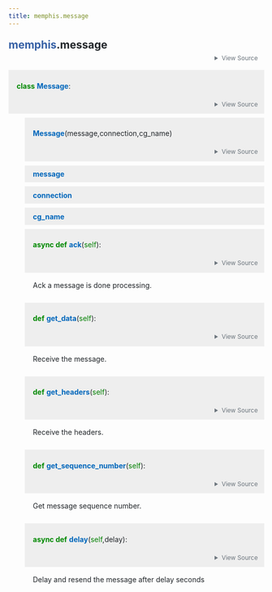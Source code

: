 ```yaml
---
title: memphis.message
---
```


<main class="pdoc">
<section class="module-info">
<h1 class="modulename">
<a href="./../memphis.html">memphis</a><wbr>.message    </h1>


<input id="mod-message-view-source" class="view-source-toggle-state" type="checkbox" aria-hidden="true" tabindex="-1">

<label class="view-source-button" for="mod-message-view-source"><span>View Source</span></label>

<div class="pdoc-code codehilite"><pre><span></span><span id="L-1"><a href="#L-1"><span class="linenos"> 1</span></a><span class="kn">from</span> <span class="nn">__future__</span> <span class="kn">import</span> <span class="n">annotations</span>
</span><span id="L-2"><a href="#L-2"><span class="linenos"> 2</span></a>
</span><span id="L-3"><a href="#L-3"><span class="linenos"> 3</span></a><span class="kn">import</span> <span class="nn">json</span>
</span><span id="L-4"><a href="#L-4"><span class="linenos"> 4</span></a>
</span><span id="L-5"><a href="#L-5"><span class="linenos"> 5</span></a><span class="kn">from</span> <span class="nn">memphis.exceptions</span> <span class="kn">import</span> <span class="n">MemphisConnectError</span><span class="p">,</span> <span class="n">MemphisError</span>
</span><span id="L-6"><a href="#L-6"><span class="linenos"> 6</span></a>
</span><span id="L-7"><a href="#L-7"><span class="linenos"> 7</span></a>
</span><span id="L-8"><a href="#L-8"><span class="linenos"> 8</span></a><span class="k">class</span> <span class="nc">Message</span><span class="p">:</span>
</span><span id="L-9"><a href="#L-9"><span class="linenos"> 9</span></a>    <span class="k">def</span> <span class="fm">__init__</span><span class="p">(</span><span class="bp">self</span><span class="p">,</span> <span class="n">message</span><span class="p">,</span> <span class="n">connection</span><span class="p">,</span> <span class="n">cg_name</span><span class="p">):</span>
</span><span id="L-10"><a href="#L-10"><span class="linenos">10</span></a>        <span class="bp">self</span><span class="o">.</span><span class="n">message</span> <span class="o">=</span> <span class="n">message</span>
</span><span id="L-11"><a href="#L-11"><span class="linenos">11</span></a>        <span class="bp">self</span><span class="o">.</span><span class="n">connection</span> <span class="o">=</span> <span class="n">connection</span>
</span><span id="L-12"><a href="#L-12"><span class="linenos">12</span></a>        <span class="bp">self</span><span class="o">.</span><span class="n">cg_name</span> <span class="o">=</span> <span class="n">cg_name</span>
</span><span id="L-13"><a href="#L-13"><span class="linenos">13</span></a>
</span><span id="L-14"><a href="#L-14"><span class="linenos">14</span></a>    <span class="k">async</span> <span class="k">def</span> <span class="nf">ack</span><span class="p">(</span><span class="bp">self</span><span class="p">):</span>
</span><span id="L-15"><a href="#L-15"><span class="linenos">15</span></a><span class="w">        </span><span class="sd">&quot;&quot;&quot;Ack a message is done processing.&quot;&quot;&quot;</span>
</span><span id="L-16"><a href="#L-16"><span class="linenos">16</span></a>        <span class="k">try</span><span class="p">:</span>
</span><span id="L-17"><a href="#L-17"><span class="linenos">17</span></a>            <span class="k">await</span> <span class="bp">self</span><span class="o">.</span><span class="n">message</span><span class="o">.</span><span class="n">ack</span><span class="p">()</span>
</span><span id="L-18"><a href="#L-18"><span class="linenos">18</span></a>        <span class="k">except</span> <span class="ne">Exception</span> <span class="k">as</span> <span class="n">e</span><span class="p">:</span>
</span><span id="L-19"><a href="#L-19"><span class="linenos">19</span></a>            <span class="k">if</span> <span class="p">(</span>
</span><span id="L-20"><a href="#L-20"><span class="linenos">20</span></a>                <span class="s2">&quot;$memphis_pm_id&quot;</span> <span class="ow">in</span> <span class="bp">self</span><span class="o">.</span><span class="n">message</span><span class="o">.</span><span class="n">headers</span>
</span><span id="L-21"><a href="#L-21"><span class="linenos">21</span></a>                <span class="ow">and</span> <span class="s2">&quot;$memphis_pm_cg_name&quot;</span> <span class="ow">in</span> <span class="bp">self</span><span class="o">.</span><span class="n">message</span><span class="o">.</span><span class="n">headers</span>
</span><span id="L-22"><a href="#L-22"><span class="linenos">22</span></a>            <span class="p">):</span>
</span><span id="L-23"><a href="#L-23"><span class="linenos">23</span></a>                <span class="k">try</span><span class="p">:</span>
</span><span id="L-24"><a href="#L-24"><span class="linenos">24</span></a>                    <span class="n">msg</span> <span class="o">=</span> <span class="p">{</span>
</span><span id="L-25"><a href="#L-25"><span class="linenos">25</span></a>                        <span class="s2">&quot;id&quot;</span><span class="p">:</span> <span class="nb">int</span><span class="p">(</span><span class="bp">self</span><span class="o">.</span><span class="n">message</span><span class="o">.</span><span class="n">headers</span><span class="p">[</span><span class="s2">&quot;$memphis_pm_id&quot;</span><span class="p">]),</span>
</span><span id="L-26"><a href="#L-26"><span class="linenos">26</span></a>                        <span class="s2">&quot;cg_name&quot;</span><span class="p">:</span> <span class="bp">self</span><span class="o">.</span><span class="n">message</span><span class="o">.</span><span class="n">headers</span><span class="p">[</span><span class="s2">&quot;$memphis_pm_cg_name&quot;</span><span class="p">],</span>
</span><span id="L-27"><a href="#L-27"><span class="linenos">27</span></a>                    <span class="p">}</span>
</span><span id="L-28"><a href="#L-28"><span class="linenos">28</span></a>                    <span class="n">msg_to_ack</span> <span class="o">=</span> <span class="n">json</span><span class="o">.</span><span class="n">dumps</span><span class="p">(</span><span class="n">msg</span><span class="p">)</span><span class="o">.</span><span class="n">encode</span><span class="p">(</span><span class="s2">&quot;utf-8&quot;</span><span class="p">)</span>
</span><span id="L-29"><a href="#L-29"><span class="linenos">29</span></a>                    <span class="k">await</span> <span class="bp">self</span><span class="o">.</span><span class="n">connection</span><span class="o">.</span><span class="n">broker_manager</span><span class="o">.</span><span class="n">publish</span><span class="p">(</span>
</span><span id="L-30"><a href="#L-30"><span class="linenos">30</span></a>                        <span class="s2">&quot;$memphis_pm_acks&quot;</span><span class="p">,</span> <span class="n">msg_to_ack</span>
</span><span id="L-31"><a href="#L-31"><span class="linenos">31</span></a>                    <span class="p">)</span>
</span><span id="L-32"><a href="#L-32"><span class="linenos">32</span></a>                <span class="k">except</span> <span class="ne">Exception</span> <span class="k">as</span> <span class="n">e_1</span><span class="p">:</span>
</span><span id="L-33"><a href="#L-33"><span class="linenos">33</span></a>                    <span class="k">raise</span> <span class="n">MemphisConnectError</span><span class="p">(</span><span class="nb">str</span><span class="p">(</span><span class="n">e_1</span><span class="p">))</span>
</span><span id="L-34"><a href="#L-34"><span class="linenos">34</span></a>            <span class="k">else</span><span class="p">:</span>
</span><span id="L-35"><a href="#L-35"><span class="linenos">35</span></a>                <span class="k">raise</span> <span class="n">MemphisConnectError</span><span class="p">(</span><span class="nb">str</span><span class="p">(</span><span class="n">e</span><span class="p">))</span> <span class="kn">from</span> <span class="nn">e</span>
</span><span id="L-36"><a href="#L-36"><span class="linenos">36</span></a>            <span class="k">return</span>
</span><span id="L-37"><a href="#L-37"><span class="linenos">37</span></a>
</span><span id="L-38"><a href="#L-38"><span class="linenos">38</span></a>    <span class="k">def</span> <span class="nf">get_data</span><span class="p">(</span><span class="bp">self</span><span class="p">):</span>
</span><span id="L-39"><a href="#L-39"><span class="linenos">39</span></a><span class="w">        </span><span class="sd">&quot;&quot;&quot;Receive the message.&quot;&quot;&quot;</span>
</span><span id="L-40"><a href="#L-40"><span class="linenos">40</span></a>        <span class="k">try</span><span class="p">:</span>
</span><span id="L-41"><a href="#L-41"><span class="linenos">41</span></a>            <span class="k">return</span> <span class="nb">bytearray</span><span class="p">(</span><span class="bp">self</span><span class="o">.</span><span class="n">message</span><span class="o">.</span><span class="n">data</span><span class="p">)</span>
</span><span id="L-42"><a href="#L-42"><span class="linenos">42</span></a>        <span class="k">except</span> <span class="ne">Exception</span><span class="p">:</span>
</span><span id="L-43"><a href="#L-43"><span class="linenos">43</span></a>            <span class="k">return</span>
</span><span id="L-44"><a href="#L-44"><span class="linenos">44</span></a>
</span><span id="L-45"><a href="#L-45"><span class="linenos">45</span></a>    <span class="k">def</span> <span class="nf">get_headers</span><span class="p">(</span><span class="bp">self</span><span class="p">):</span>
</span><span id="L-46"><a href="#L-46"><span class="linenos">46</span></a><span class="w">        </span><span class="sd">&quot;&quot;&quot;Receive the headers.&quot;&quot;&quot;</span>
</span><span id="L-47"><a href="#L-47"><span class="linenos">47</span></a>        <span class="k">try</span><span class="p">:</span>
</span><span id="L-48"><a href="#L-48"><span class="linenos">48</span></a>            <span class="k">return</span> <span class="bp">self</span><span class="o">.</span><span class="n">message</span><span class="o">.</span><span class="n">headers</span>
</span><span id="L-49"><a href="#L-49"><span class="linenos">49</span></a>        <span class="k">except</span> <span class="ne">Exception</span><span class="p">:</span>
</span><span id="L-50"><a href="#L-50"><span class="linenos">50</span></a>            <span class="k">return</span>
</span><span id="L-51"><a href="#L-51"><span class="linenos">51</span></a>
</span><span id="L-52"><a href="#L-52"><span class="linenos">52</span></a>    <span class="k">def</span> <span class="nf">get_sequence_number</span><span class="p">(</span><span class="bp">self</span><span class="p">):</span>
</span><span id="L-53"><a href="#L-53"><span class="linenos">53</span></a><span class="w">        </span><span class="sd">&quot;&quot;&quot;Get message sequence number.&quot;&quot;&quot;</span>
</span><span id="L-54"><a href="#L-54"><span class="linenos">54</span></a>        <span class="k">try</span><span class="p">:</span>
</span><span id="L-55"><a href="#L-55"><span class="linenos">55</span></a>            <span class="k">return</span> <span class="bp">self</span><span class="o">.</span><span class="n">message</span><span class="o">.</span><span class="n">metadata</span><span class="o">.</span><span class="n">sequence</span><span class="o">.</span><span class="n">stream</span>
</span><span id="L-56"><a href="#L-56"><span class="linenos">56</span></a>        <span class="k">except</span> <span class="ne">Exception</span><span class="p">:</span>
</span><span id="L-57"><a href="#L-57"><span class="linenos">57</span></a>            <span class="k">return</span>
</span><span id="L-58"><a href="#L-58"><span class="linenos">58</span></a>
</span><span id="L-59"><a href="#L-59"><span class="linenos">59</span></a>    <span class="k">async</span> <span class="k">def</span> <span class="nf">delay</span><span class="p">(</span><span class="bp">self</span><span class="p">,</span> <span class="n">delay</span><span class="p">):</span>
</span><span id="L-60"><a href="#L-60"><span class="linenos">60</span></a><span class="w">        </span><span class="sd">&quot;&quot;&quot;Delay and resend the message after delay seconds&quot;&quot;&quot;</span>
</span><span id="L-61"><a href="#L-61"><span class="linenos">61</span></a>        <span class="k">if</span> <span class="p">(</span>
</span><span id="L-62"><a href="#L-62"><span class="linenos">62</span></a>            <span class="s2">&quot;$memphis_pm_id&quot;</span> <span class="ow">in</span> <span class="bp">self</span><span class="o">.</span><span class="n">message</span><span class="o">.</span><span class="n">headers</span>
</span><span id="L-63"><a href="#L-63"><span class="linenos">63</span></a>            <span class="ow">and</span> <span class="s2">&quot;$memphis_pm_cg_name&quot;</span> <span class="ow">in</span> <span class="bp">self</span><span class="o">.</span><span class="n">message</span><span class="o">.</span><span class="n">headers</span>
</span><span id="L-64"><a href="#L-64"><span class="linenos">64</span></a>        <span class="p">):</span>
</span><span id="L-65"><a href="#L-65"><span class="linenos">65</span></a>            <span class="k">raise</span> <span class="n">MemphisError</span><span class="p">(</span><span class="s2">&quot;cannot delay DLS message&quot;</span><span class="p">)</span>
</span><span id="L-66"><a href="#L-66"><span class="linenos">66</span></a>        <span class="k">try</span><span class="p">:</span>
</span><span id="L-67"><a href="#L-67"><span class="linenos">67</span></a>            <span class="k">await</span> <span class="bp">self</span><span class="o">.</span><span class="n">message</span><span class="o">.</span><span class="n">nak</span><span class="p">(</span><span class="n">delay</span><span class="o">=</span><span class="n">delay</span><span class="p">)</span>
</span><span id="L-68"><a href="#L-68"><span class="linenos">68</span></a>        <span class="k">except</span> <span class="ne">Exception</span> <span class="k">as</span> <span class="n">e</span><span class="p">:</span>
</span><span id="L-69"><a href="#L-69"><span class="linenos">69</span></a>            <span class="k">raise</span> <span class="n">MemphisError</span><span class="p">(</span><span class="nb">str</span><span class="p">(</span><span class="n">e</span><span class="p">))</span> <span class="kn">from</span> <span class="nn">e</span>
</span></pre></div>


</section>
<section id="Message">
<input id="Message-view-source" class="view-source-toggle-state" type="checkbox" aria-hidden="true" tabindex="-1">
<div class="attr class">

<span class="def">class</span>
<span class="name">Message</span>:

<label class="view-source-button" for="Message-view-source"><span>View Source</span></label>

</div>
<a class="headerlink" href="#Message"></a>
<div class="pdoc-code codehilite"><pre><span></span><span id="Message-9"><a href="#Message-9"><span class="linenos"> 9</span></a><span class="k">class</span> <span class="nc">Message</span><span class="p">:</span>
</span><span id="Message-10"><a href="#Message-10"><span class="linenos">10</span></a>    <span class="k">def</span> <span class="fm">__init__</span><span class="p">(</span><span class="bp">self</span><span class="p">,</span> <span class="n">message</span><span class="p">,</span> <span class="n">connection</span><span class="p">,</span> <span class="n">cg_name</span><span class="p">):</span>
</span><span id="Message-11"><a href="#Message-11"><span class="linenos">11</span></a>        <span class="bp">self</span><span class="o">.</span><span class="n">message</span> <span class="o">=</span> <span class="n">message</span>
</span><span id="Message-12"><a href="#Message-12"><span class="linenos">12</span></a>        <span class="bp">self</span><span class="o">.</span><span class="n">connection</span> <span class="o">=</span> <span class="n">connection</span>
</span><span id="Message-13"><a href="#Message-13"><span class="linenos">13</span></a>        <span class="bp">self</span><span class="o">.</span><span class="n">cg_name</span> <span class="o">=</span> <span class="n">cg_name</span>
</span><span id="Message-14"><a href="#Message-14"><span class="linenos">14</span></a>
</span><span id="Message-15"><a href="#Message-15"><span class="linenos">15</span></a>    <span class="k">async</span> <span class="k">def</span> <span class="nf">ack</span><span class="p">(</span><span class="bp">self</span><span class="p">):</span>
</span><span id="Message-16"><a href="#Message-16"><span class="linenos">16</span></a><span class="w">        </span><span class="sd">&quot;&quot;&quot;Ack a message is done processing.&quot;&quot;&quot;</span>
</span><span id="Message-17"><a href="#Message-17"><span class="linenos">17</span></a>        <span class="k">try</span><span class="p">:</span>
</span><span id="Message-18"><a href="#Message-18"><span class="linenos">18</span></a>            <span class="k">await</span> <span class="bp">self</span><span class="o">.</span><span class="n">message</span><span class="o">.</span><span class="n">ack</span><span class="p">()</span>
</span><span id="Message-19"><a href="#Message-19"><span class="linenos">19</span></a>        <span class="k">except</span> <span class="ne">Exception</span> <span class="k">as</span> <span class="n">e</span><span class="p">:</span>
</span><span id="Message-20"><a href="#Message-20"><span class="linenos">20</span></a>            <span class="k">if</span> <span class="p">(</span>
</span><span id="Message-21"><a href="#Message-21"><span class="linenos">21</span></a>                <span class="s2">&quot;$memphis_pm_id&quot;</span> <span class="ow">in</span> <span class="bp">self</span><span class="o">.</span><span class="n">message</span><span class="o">.</span><span class="n">headers</span>
</span><span id="Message-22"><a href="#Message-22"><span class="linenos">22</span></a>                <span class="ow">and</span> <span class="s2">&quot;$memphis_pm_cg_name&quot;</span> <span class="ow">in</span> <span class="bp">self</span><span class="o">.</span><span class="n">message</span><span class="o">.</span><span class="n">headers</span>
</span><span id="Message-23"><a href="#Message-23"><span class="linenos">23</span></a>            <span class="p">):</span>
</span><span id="Message-24"><a href="#Message-24"><span class="linenos">24</span></a>                <span class="k">try</span><span class="p">:</span>
</span><span id="Message-25"><a href="#Message-25"><span class="linenos">25</span></a>                    <span class="n">msg</span> <span class="o">=</span> <span class="p">{</span>
</span><span id="Message-26"><a href="#Message-26"><span class="linenos">26</span></a>                        <span class="s2">&quot;id&quot;</span><span class="p">:</span> <span class="nb">int</span><span class="p">(</span><span class="bp">self</span><span class="o">.</span><span class="n">message</span><span class="o">.</span><span class="n">headers</span><span class="p">[</span><span class="s2">&quot;$memphis_pm_id&quot;</span><span class="p">]),</span>
</span><span id="Message-27"><a href="#Message-27"><span class="linenos">27</span></a>                        <span class="s2">&quot;cg_name&quot;</span><span class="p">:</span> <span class="bp">self</span><span class="o">.</span><span class="n">message</span><span class="o">.</span><span class="n">headers</span><span class="p">[</span><span class="s2">&quot;$memphis_pm_cg_name&quot;</span><span class="p">],</span>
</span><span id="Message-28"><a href="#Message-28"><span class="linenos">28</span></a>                    <span class="p">}</span>
</span><span id="Message-29"><a href="#Message-29"><span class="linenos">29</span></a>                    <span class="n">msg_to_ack</span> <span class="o">=</span> <span class="n">json</span><span class="o">.</span><span class="n">dumps</span><span class="p">(</span><span class="n">msg</span><span class="p">)</span><span class="o">.</span><span class="n">encode</span><span class="p">(</span><span class="s2">&quot;utf-8&quot;</span><span class="p">)</span>
</span><span id="Message-30"><a href="#Message-30"><span class="linenos">30</span></a>                    <span class="k">await</span> <span class="bp">self</span><span class="o">.</span><span class="n">connection</span><span class="o">.</span><span class="n">broker_manager</span><span class="o">.</span><span class="n">publish</span><span class="p">(</span>
</span><span id="Message-31"><a href="#Message-31"><span class="linenos">31</span></a>                        <span class="s2">&quot;$memphis_pm_acks&quot;</span><span class="p">,</span> <span class="n">msg_to_ack</span>
</span><span id="Message-32"><a href="#Message-32"><span class="linenos">32</span></a>                    <span class="p">)</span>
</span><span id="Message-33"><a href="#Message-33"><span class="linenos">33</span></a>                <span class="k">except</span> <span class="ne">Exception</span> <span class="k">as</span> <span class="n">e_1</span><span class="p">:</span>
</span><span id="Message-34"><a href="#Message-34"><span class="linenos">34</span></a>                    <span class="k">raise</span> <span class="n">MemphisConnectError</span><span class="p">(</span><span class="nb">str</span><span class="p">(</span><span class="n">e_1</span><span class="p">))</span>
</span><span id="Message-35"><a href="#Message-35"><span class="linenos">35</span></a>            <span class="k">else</span><span class="p">:</span>
</span><span id="Message-36"><a href="#Message-36"><span class="linenos">36</span></a>                <span class="k">raise</span> <span class="n">MemphisConnectError</span><span class="p">(</span><span class="nb">str</span><span class="p">(</span><span class="n">e</span><span class="p">))</span> <span class="kn">from</span> <span class="nn">e</span>
</span><span id="Message-37"><a href="#Message-37"><span class="linenos">37</span></a>            <span class="k">return</span>
</span><span id="Message-38"><a href="#Message-38"><span class="linenos">38</span></a>
</span><span id="Message-39"><a href="#Message-39"><span class="linenos">39</span></a>    <span class="k">def</span> <span class="nf">get_data</span><span class="p">(</span><span class="bp">self</span><span class="p">):</span>
</span><span id="Message-40"><a href="#Message-40"><span class="linenos">40</span></a><span class="w">        </span><span class="sd">&quot;&quot;&quot;Receive the message.&quot;&quot;&quot;</span>
</span><span id="Message-41"><a href="#Message-41"><span class="linenos">41</span></a>        <span class="k">try</span><span class="p">:</span>
</span><span id="Message-42"><a href="#Message-42"><span class="linenos">42</span></a>            <span class="k">return</span> <span class="nb">bytearray</span><span class="p">(</span><span class="bp">self</span><span class="o">.</span><span class="n">message</span><span class="o">.</span><span class="n">data</span><span class="p">)</span>
</span><span id="Message-43"><a href="#Message-43"><span class="linenos">43</span></a>        <span class="k">except</span> <span class="ne">Exception</span><span class="p">:</span>
</span><span id="Message-44"><a href="#Message-44"><span class="linenos">44</span></a>            <span class="k">return</span>
</span><span id="Message-45"><a href="#Message-45"><span class="linenos">45</span></a>
</span><span id="Message-46"><a href="#Message-46"><span class="linenos">46</span></a>    <span class="k">def</span> <span class="nf">get_headers</span><span class="p">(</span><span class="bp">self</span><span class="p">):</span>
</span><span id="Message-47"><a href="#Message-47"><span class="linenos">47</span></a><span class="w">        </span><span class="sd">&quot;&quot;&quot;Receive the headers.&quot;&quot;&quot;</span>
</span><span id="Message-48"><a href="#Message-48"><span class="linenos">48</span></a>        <span class="k">try</span><span class="p">:</span>
</span><span id="Message-49"><a href="#Message-49"><span class="linenos">49</span></a>            <span class="k">return</span> <span class="bp">self</span><span class="o">.</span><span class="n">message</span><span class="o">.</span><span class="n">headers</span>
</span><span id="Message-50"><a href="#Message-50"><span class="linenos">50</span></a>        <span class="k">except</span> <span class="ne">Exception</span><span class="p">:</span>
</span><span id="Message-51"><a href="#Message-51"><span class="linenos">51</span></a>            <span class="k">return</span>
</span><span id="Message-52"><a href="#Message-52"><span class="linenos">52</span></a>
</span><span id="Message-53"><a href="#Message-53"><span class="linenos">53</span></a>    <span class="k">def</span> <span class="nf">get_sequence_number</span><span class="p">(</span><span class="bp">self</span><span class="p">):</span>
</span><span id="Message-54"><a href="#Message-54"><span class="linenos">54</span></a><span class="w">        </span><span class="sd">&quot;&quot;&quot;Get message sequence number.&quot;&quot;&quot;</span>
</span><span id="Message-55"><a href="#Message-55"><span class="linenos">55</span></a>        <span class="k">try</span><span class="p">:</span>
</span><span id="Message-56"><a href="#Message-56"><span class="linenos">56</span></a>            <span class="k">return</span> <span class="bp">self</span><span class="o">.</span><span class="n">message</span><span class="o">.</span><span class="n">metadata</span><span class="o">.</span><span class="n">sequence</span><span class="o">.</span><span class="n">stream</span>
</span><span id="Message-57"><a href="#Message-57"><span class="linenos">57</span></a>        <span class="k">except</span> <span class="ne">Exception</span><span class="p">:</span>
</span><span id="Message-58"><a href="#Message-58"><span class="linenos">58</span></a>            <span class="k">return</span>
</span><span id="Message-59"><a href="#Message-59"><span class="linenos">59</span></a>
</span><span id="Message-60"><a href="#Message-60"><span class="linenos">60</span></a>    <span class="k">async</span> <span class="k">def</span> <span class="nf">delay</span><span class="p">(</span><span class="bp">self</span><span class="p">,</span> <span class="n">delay</span><span class="p">):</span>
</span><span id="Message-61"><a href="#Message-61"><span class="linenos">61</span></a><span class="w">        </span><span class="sd">&quot;&quot;&quot;Delay and resend the message after delay seconds&quot;&quot;&quot;</span>
</span><span id="Message-62"><a href="#Message-62"><span class="linenos">62</span></a>        <span class="k">if</span> <span class="p">(</span>
</span><span id="Message-63"><a href="#Message-63"><span class="linenos">63</span></a>            <span class="s2">&quot;$memphis_pm_id&quot;</span> <span class="ow">in</span> <span class="bp">self</span><span class="o">.</span><span class="n">message</span><span class="o">.</span><span class="n">headers</span>
</span><span id="Message-64"><a href="#Message-64"><span class="linenos">64</span></a>            <span class="ow">and</span> <span class="s2">&quot;$memphis_pm_cg_name&quot;</span> <span class="ow">in</span> <span class="bp">self</span><span class="o">.</span><span class="n">message</span><span class="o">.</span><span class="n">headers</span>
</span><span id="Message-65"><a href="#Message-65"><span class="linenos">65</span></a>        <span class="p">):</span>
</span><span id="Message-66"><a href="#Message-66"><span class="linenos">66</span></a>            <span class="k">raise</span> <span class="n">MemphisError</span><span class="p">(</span><span class="s2">&quot;cannot delay DLS message&quot;</span><span class="p">)</span>
</span><span id="Message-67"><a href="#Message-67"><span class="linenos">67</span></a>        <span class="k">try</span><span class="p">:</span>
</span><span id="Message-68"><a href="#Message-68"><span class="linenos">68</span></a>            <span class="k">await</span> <span class="bp">self</span><span class="o">.</span><span class="n">message</span><span class="o">.</span><span class="n">nak</span><span class="p">(</span><span class="n">delay</span><span class="o">=</span><span class="n">delay</span><span class="p">)</span>
</span><span id="Message-69"><a href="#Message-69"><span class="linenos">69</span></a>        <span class="k">except</span> <span class="ne">Exception</span> <span class="k">as</span> <span class="n">e</span><span class="p">:</span>
</span><span id="Message-70"><a href="#Message-70"><span class="linenos">70</span></a>            <span class="k">raise</span> <span class="n">MemphisError</span><span class="p">(</span><span class="nb">str</span><span class="p">(</span><span class="n">e</span><span class="p">))</span> <span class="kn">from</span> <span class="nn">e</span>
</span></pre></div>




<div id="Message.__init__" class="classattr">
<input id="Message.__init__-view-source" class="view-source-toggle-state" type="checkbox" aria-hidden="true" tabindex="-1">
<div class="attr function">

<span class="name">Message</span><span class="signature pdoc-code condensed">(<span class="param"><span class="n">message</span>, </span><span class="param"><span class="n">connection</span>, </span><span class="param"><span class="n">cg_name</span></span>)</span>

<label class="view-source-button" for="Message.__init__-view-source"><span>View Source</span></label>

</div>
<a class="headerlink" href="#Message.__init__"></a>
<div class="pdoc-code codehilite"><pre><span></span><span id="Message.__init__-10"><a href="#Message.__init__-10"><span class="linenos">10</span></a>    <span class="k">def</span> <span class="fm">__init__</span><span class="p">(</span><span class="bp">self</span><span class="p">,</span> <span class="n">message</span><span class="p">,</span> <span class="n">connection</span><span class="p">,</span> <span class="n">cg_name</span><span class="p">):</span>
</span><span id="Message.__init__-11"><a href="#Message.__init__-11"><span class="linenos">11</span></a>        <span class="bp">self</span><span class="o">.</span><span class="n">message</span> <span class="o">=</span> <span class="n">message</span>
</span><span id="Message.__init__-12"><a href="#Message.__init__-12"><span class="linenos">12</span></a>        <span class="bp">self</span><span class="o">.</span><span class="n">connection</span> <span class="o">=</span> <span class="n">connection</span>
</span><span id="Message.__init__-13"><a href="#Message.__init__-13"><span class="linenos">13</span></a>        <span class="bp">self</span><span class="o">.</span><span class="n">cg_name</span> <span class="o">=</span> <span class="n">cg_name</span>
</span></pre></div>




</div>
<div id="Message.message" class="classattr">
<div class="attr variable">
<span class="name">message</span>


</div>
<a class="headerlink" href="#Message.message"></a>



</div>
<div id="Message.connection" class="classattr">
<div class="attr variable">
<span class="name">connection</span>


</div>
<a class="headerlink" href="#Message.connection"></a>



</div>
<div id="Message.cg_name" class="classattr">
<div class="attr variable">
<span class="name">cg_name</span>


</div>
<a class="headerlink" href="#Message.cg_name"></a>



</div>
<div id="Message.ack" class="classattr">
<input id="Message.ack-view-source" class="view-source-toggle-state" type="checkbox" aria-hidden="true" tabindex="-1">
<div class="attr function">

<span class="def">async def</span>
<span class="name">ack</span><span class="signature pdoc-code condensed">(<span class="param"><span class="bp">self</span></span><span class="return-annotation">):</span></span>

<label class="view-source-button" for="Message.ack-view-source"><span>View Source</span></label>

</div>
<a class="headerlink" href="#Message.ack"></a>
<div class="pdoc-code codehilite"><pre><span></span><span id="Message.ack-15"><a href="#Message.ack-15"><span class="linenos">15</span></a>    <span class="k">async</span> <span class="k">def</span> <span class="nf">ack</span><span class="p">(</span><span class="bp">self</span><span class="p">):</span>
</span><span id="Message.ack-16"><a href="#Message.ack-16"><span class="linenos">16</span></a><span class="w">        </span><span class="sd">&quot;&quot;&quot;Ack a message is done processing.&quot;&quot;&quot;</span>
</span><span id="Message.ack-17"><a href="#Message.ack-17"><span class="linenos">17</span></a>        <span class="k">try</span><span class="p">:</span>
</span><span id="Message.ack-18"><a href="#Message.ack-18"><span class="linenos">18</span></a>            <span class="k">await</span> <span class="bp">self</span><span class="o">.</span><span class="n">message</span><span class="o">.</span><span class="n">ack</span><span class="p">()</span>
</span><span id="Message.ack-19"><a href="#Message.ack-19"><span class="linenos">19</span></a>        <span class="k">except</span> <span class="ne">Exception</span> <span class="k">as</span> <span class="n">e</span><span class="p">:</span>
</span><span id="Message.ack-20"><a href="#Message.ack-20"><span class="linenos">20</span></a>            <span class="k">if</span> <span class="p">(</span>
</span><span id="Message.ack-21"><a href="#Message.ack-21"><span class="linenos">21</span></a>                <span class="s2">&quot;$memphis_pm_id&quot;</span> <span class="ow">in</span> <span class="bp">self</span><span class="o">.</span><span class="n">message</span><span class="o">.</span><span class="n">headers</span>
</span><span id="Message.ack-22"><a href="#Message.ack-22"><span class="linenos">22</span></a>                <span class="ow">and</span> <span class="s2">&quot;$memphis_pm_cg_name&quot;</span> <span class="ow">in</span> <span class="bp">self</span><span class="o">.</span><span class="n">message</span><span class="o">.</span><span class="n">headers</span>
</span><span id="Message.ack-23"><a href="#Message.ack-23"><span class="linenos">23</span></a>            <span class="p">):</span>
</span><span id="Message.ack-24"><a href="#Message.ack-24"><span class="linenos">24</span></a>                <span class="k">try</span><span class="p">:</span>
</span><span id="Message.ack-25"><a href="#Message.ack-25"><span class="linenos">25</span></a>                    <span class="n">msg</span> <span class="o">=</span> <span class="p">{</span>
</span><span id="Message.ack-26"><a href="#Message.ack-26"><span class="linenos">26</span></a>                        <span class="s2">&quot;id&quot;</span><span class="p">:</span> <span class="nb">int</span><span class="p">(</span><span class="bp">self</span><span class="o">.</span><span class="n">message</span><span class="o">.</span><span class="n">headers</span><span class="p">[</span><span class="s2">&quot;$memphis_pm_id&quot;</span><span class="p">]),</span>
</span><span id="Message.ack-27"><a href="#Message.ack-27"><span class="linenos">27</span></a>                        <span class="s2">&quot;cg_name&quot;</span><span class="p">:</span> <span class="bp">self</span><span class="o">.</span><span class="n">message</span><span class="o">.</span><span class="n">headers</span><span class="p">[</span><span class="s2">&quot;$memphis_pm_cg_name&quot;</span><span class="p">],</span>
</span><span id="Message.ack-28"><a href="#Message.ack-28"><span class="linenos">28</span></a>                    <span class="p">}</span>
</span><span id="Message.ack-29"><a href="#Message.ack-29"><span class="linenos">29</span></a>                    <span class="n">msg_to_ack</span> <span class="o">=</span> <span class="n">json</span><span class="o">.</span><span class="n">dumps</span><span class="p">(</span><span class="n">msg</span><span class="p">)</span><span class="o">.</span><span class="n">encode</span><span class="p">(</span><span class="s2">&quot;utf-8&quot;</span><span class="p">)</span>
</span><span id="Message.ack-30"><a href="#Message.ack-30"><span class="linenos">30</span></a>                    <span class="k">await</span> <span class="bp">self</span><span class="o">.</span><span class="n">connection</span><span class="o">.</span><span class="n">broker_manager</span><span class="o">.</span><span class="n">publish</span><span class="p">(</span>
</span><span id="Message.ack-31"><a href="#Message.ack-31"><span class="linenos">31</span></a>                        <span class="s2">&quot;$memphis_pm_acks&quot;</span><span class="p">,</span> <span class="n">msg_to_ack</span>
</span><span id="Message.ack-32"><a href="#Message.ack-32"><span class="linenos">32</span></a>                    <span class="p">)</span>
</span><span id="Message.ack-33"><a href="#Message.ack-33"><span class="linenos">33</span></a>                <span class="k">except</span> <span class="ne">Exception</span> <span class="k">as</span> <span class="n">e_1</span><span class="p">:</span>
</span><span id="Message.ack-34"><a href="#Message.ack-34"><span class="linenos">34</span></a>                    <span class="k">raise</span> <span class="n">MemphisConnectError</span><span class="p">(</span><span class="nb">str</span><span class="p">(</span><span class="n">e_1</span><span class="p">))</span>
</span><span id="Message.ack-35"><a href="#Message.ack-35"><span class="linenos">35</span></a>            <span class="k">else</span><span class="p">:</span>
</span><span id="Message.ack-36"><a href="#Message.ack-36"><span class="linenos">36</span></a>                <span class="k">raise</span> <span class="n">MemphisConnectError</span><span class="p">(</span><span class="nb">str</span><span class="p">(</span><span class="n">e</span><span class="p">))</span> <span class="kn">from</span> <span class="nn">e</span>
</span><span id="Message.ack-37"><a href="#Message.ack-37"><span class="linenos">37</span></a>            <span class="k">return</span>
</span></pre></div>


<div class="docstring"><p>Ack a message is done processing.</p>
</div>


</div>
<div id="Message.get_data" class="classattr">
<input id="Message.get_data-view-source" class="view-source-toggle-state" type="checkbox" aria-hidden="true" tabindex="-1">
<div class="attr function">

<span class="def">def</span>
<span class="name">get_data</span><span class="signature pdoc-code condensed">(<span class="param"><span class="bp">self</span></span><span class="return-annotation">):</span></span>

<label class="view-source-button" for="Message.get_data-view-source"><span>View Source</span></label>

</div>
<a class="headerlink" href="#Message.get_data"></a>
<div class="pdoc-code codehilite"><pre><span></span><span id="Message.get_data-39"><a href="#Message.get_data-39"><span class="linenos">39</span></a>    <span class="k">def</span> <span class="nf">get_data</span><span class="p">(</span><span class="bp">self</span><span class="p">):</span>
</span><span id="Message.get_data-40"><a href="#Message.get_data-40"><span class="linenos">40</span></a><span class="w">        </span><span class="sd">&quot;&quot;&quot;Receive the message.&quot;&quot;&quot;</span>
</span><span id="Message.get_data-41"><a href="#Message.get_data-41"><span class="linenos">41</span></a>        <span class="k">try</span><span class="p">:</span>
</span><span id="Message.get_data-42"><a href="#Message.get_data-42"><span class="linenos">42</span></a>            <span class="k">return</span> <span class="nb">bytearray</span><span class="p">(</span><span class="bp">self</span><span class="o">.</span><span class="n">message</span><span class="o">.</span><span class="n">data</span><span class="p">)</span>
</span><span id="Message.get_data-43"><a href="#Message.get_data-43"><span class="linenos">43</span></a>        <span class="k">except</span> <span class="ne">Exception</span><span class="p">:</span>
</span><span id="Message.get_data-44"><a href="#Message.get_data-44"><span class="linenos">44</span></a>            <span class="k">return</span>
</span></pre></div>


<div class="docstring"><p>Receive the message.</p>
</div>


</div>
<div id="Message.get_headers" class="classattr">
<input id="Message.get_headers-view-source" class="view-source-toggle-state" type="checkbox" aria-hidden="true" tabindex="-1">
<div class="attr function">

<span class="def">def</span>
<span class="name">get_headers</span><span class="signature pdoc-code condensed">(<span class="param"><span class="bp">self</span></span><span class="return-annotation">):</span></span>

<label class="view-source-button" for="Message.get_headers-view-source"><span>View Source</span></label>

</div>
<a class="headerlink" href="#Message.get_headers"></a>
<div class="pdoc-code codehilite"><pre><span></span><span id="Message.get_headers-46"><a href="#Message.get_headers-46"><span class="linenos">46</span></a>    <span class="k">def</span> <span class="nf">get_headers</span><span class="p">(</span><span class="bp">self</span><span class="p">):</span>
</span><span id="Message.get_headers-47"><a href="#Message.get_headers-47"><span class="linenos">47</span></a><span class="w">        </span><span class="sd">&quot;&quot;&quot;Receive the headers.&quot;&quot;&quot;</span>
</span><span id="Message.get_headers-48"><a href="#Message.get_headers-48"><span class="linenos">48</span></a>        <span class="k">try</span><span class="p">:</span>
</span><span id="Message.get_headers-49"><a href="#Message.get_headers-49"><span class="linenos">49</span></a>            <span class="k">return</span> <span class="bp">self</span><span class="o">.</span><span class="n">message</span><span class="o">.</span><span class="n">headers</span>
</span><span id="Message.get_headers-50"><a href="#Message.get_headers-50"><span class="linenos">50</span></a>        <span class="k">except</span> <span class="ne">Exception</span><span class="p">:</span>
</span><span id="Message.get_headers-51"><a href="#Message.get_headers-51"><span class="linenos">51</span></a>            <span class="k">return</span>
</span></pre></div>


<div class="docstring"><p>Receive the headers.</p>
</div>


</div>
<div id="Message.get_sequence_number" class="classattr">
<input id="Message.get_sequence_number-view-source" class="view-source-toggle-state" type="checkbox" aria-hidden="true" tabindex="-1">
<div class="attr function">

<span class="def">def</span>
<span class="name">get_sequence_number</span><span class="signature pdoc-code condensed">(<span class="param"><span class="bp">self</span></span><span class="return-annotation">):</span></span>

<label class="view-source-button" for="Message.get_sequence_number-view-source"><span>View Source</span></label>

</div>
<a class="headerlink" href="#Message.get_sequence_number"></a>
<div class="pdoc-code codehilite"><pre><span></span><span id="Message.get_sequence_number-53"><a href="#Message.get_sequence_number-53"><span class="linenos">53</span></a>    <span class="k">def</span> <span class="nf">get_sequence_number</span><span class="p">(</span><span class="bp">self</span><span class="p">):</span>
</span><span id="Message.get_sequence_number-54"><a href="#Message.get_sequence_number-54"><span class="linenos">54</span></a><span class="w">        </span><span class="sd">&quot;&quot;&quot;Get message sequence number.&quot;&quot;&quot;</span>
</span><span id="Message.get_sequence_number-55"><a href="#Message.get_sequence_number-55"><span class="linenos">55</span></a>        <span class="k">try</span><span class="p">:</span>
</span><span id="Message.get_sequence_number-56"><a href="#Message.get_sequence_number-56"><span class="linenos">56</span></a>            <span class="k">return</span> <span class="bp">self</span><span class="o">.</span><span class="n">message</span><span class="o">.</span><span class="n">metadata</span><span class="o">.</span><span class="n">sequence</span><span class="o">.</span><span class="n">stream</span>
</span><span id="Message.get_sequence_number-57"><a href="#Message.get_sequence_number-57"><span class="linenos">57</span></a>        <span class="k">except</span> <span class="ne">Exception</span><span class="p">:</span>
</span><span id="Message.get_sequence_number-58"><a href="#Message.get_sequence_number-58"><span class="linenos">58</span></a>            <span class="k">return</span>
</span></pre></div>


<div class="docstring"><p>Get message sequence number.</p>
</div>


</div>
<div id="Message.delay" class="classattr">
<input id="Message.delay-view-source" class="view-source-toggle-state" type="checkbox" aria-hidden="true" tabindex="-1">
<div class="attr function">

<span class="def">async def</span>
<span class="name">delay</span><span class="signature pdoc-code condensed">(<span class="param"><span class="bp">self</span>, </span><span class="param"><span class="n">delay</span></span><span class="return-annotation">):</span></span>

<label class="view-source-button" for="Message.delay-view-source"><span>View Source</span></label>

</div>
<a class="headerlink" href="#Message.delay"></a>
<div class="pdoc-code codehilite"><pre><span></span><span id="Message.delay-60"><a href="#Message.delay-60"><span class="linenos">60</span></a>    <span class="k">async</span> <span class="k">def</span> <span class="nf">delay</span><span class="p">(</span><span class="bp">self</span><span class="p">,</span> <span class="n">delay</span><span class="p">):</span>
</span><span id="Message.delay-61"><a href="#Message.delay-61"><span class="linenos">61</span></a><span class="w">        </span><span class="sd">&quot;&quot;&quot;Delay and resend the message after delay seconds&quot;&quot;&quot;</span>
</span><span id="Message.delay-62"><a href="#Message.delay-62"><span class="linenos">62</span></a>        <span class="k">if</span> <span class="p">(</span>
</span><span id="Message.delay-63"><a href="#Message.delay-63"><span class="linenos">63</span></a>            <span class="s2">&quot;$memphis_pm_id&quot;</span> <span class="ow">in</span> <span class="bp">self</span><span class="o">.</span><span class="n">message</span><span class="o">.</span><span class="n">headers</span>
</span><span id="Message.delay-64"><a href="#Message.delay-64"><span class="linenos">64</span></a>            <span class="ow">and</span> <span class="s2">&quot;$memphis_pm_cg_name&quot;</span> <span class="ow">in</span> <span class="bp">self</span><span class="o">.</span><span class="n">message</span><span class="o">.</span><span class="n">headers</span>
</span><span id="Message.delay-65"><a href="#Message.delay-65"><span class="linenos">65</span></a>        <span class="p">):</span>
</span><span id="Message.delay-66"><a href="#Message.delay-66"><span class="linenos">66</span></a>            <span class="k">raise</span> <span class="n">MemphisError</span><span class="p">(</span><span class="s2">&quot;cannot delay DLS message&quot;</span><span class="p">)</span>
</span><span id="Message.delay-67"><a href="#Message.delay-67"><span class="linenos">67</span></a>        <span class="k">try</span><span class="p">:</span>
</span><span id="Message.delay-68"><a href="#Message.delay-68"><span class="linenos">68</span></a>            <span class="k">await</span> <span class="bp">self</span><span class="o">.</span><span class="n">message</span><span class="o">.</span><span class="n">nak</span><span class="p">(</span><span class="n">delay</span><span class="o">=</span><span class="n">delay</span><span class="p">)</span>
</span><span id="Message.delay-69"><a href="#Message.delay-69"><span class="linenos">69</span></a>        <span class="k">except</span> <span class="ne">Exception</span> <span class="k">as</span> <span class="n">e</span><span class="p">:</span>
</span><span id="Message.delay-70"><a href="#Message.delay-70"><span class="linenos">70</span></a>            <span class="k">raise</span> <span class="n">MemphisError</span><span class="p">(</span><span class="nb">str</span><span class="p">(</span><span class="n">e</span><span class="p">))</span> <span class="kn">from</span> <span class="nn">e</span>
</span></pre></div>


<div class="docstring"><p>Delay and resend the message after delay seconds</p>
</div>


</div>
</section>
</main>


<style>pre{line-height:125%;}span.linenos{color:inherit; background-color:transparent; padding-left:5px; padding-right:20px;}.pdoc-code .hll{background-color:#ffffcc}.pdoc-code{background:#f8f8f8;}.pdoc-code .c{color:#3D7B7B; font-style:italic}.pdoc-code .err{border:1px solid #FF0000}.pdoc-code .k{color:#008000; font-weight:bold}.pdoc-code .o{color:#666666}.pdoc-code .ch{color:#3D7B7B; font-style:italic}.pdoc-code .cm{color:#3D7B7B; font-style:italic}.pdoc-code .cp{color:#9C6500}.pdoc-code .cpf{color:#3D7B7B; font-style:italic}.pdoc-code .c1{color:#3D7B7B; font-style:italic}.pdoc-code .cs{color:#3D7B7B; font-style:italic}.pdoc-code .gd{color:#A00000}.pdoc-code .ge{font-style:italic}.pdoc-code .gr{color:#E40000}.pdoc-code .gh{color:#000080; font-weight:bold}.pdoc-code .gi{color:#008400}.pdoc-code .go{color:#717171}.pdoc-code .gp{color:#000080; font-weight:bold}.pdoc-code .gs{font-weight:bold}.pdoc-code .gu{color:#800080; font-weight:bold}.pdoc-code .gt{color:#0044DD}.pdoc-code .kc{color:#008000; font-weight:bold}.pdoc-code .kd{color:#008000; font-weight:bold}.pdoc-code .kn{color:#008000; font-weight:bold}.pdoc-code .kp{color:#008000}.pdoc-code .kr{color:#008000; font-weight:bold}.pdoc-code .kt{color:#B00040}.pdoc-code .m{color:#666666}.pdoc-code .s{color:#BA2121}.pdoc-code .na{color:#687822}.pdoc-code .nb{color:#008000}.pdoc-code .nc{color:#0000FF; font-weight:bold}.pdoc-code .no{color:#880000}.pdoc-code .nd{color:#AA22FF}.pdoc-code .ni{color:#717171; font-weight:bold}.pdoc-code .ne{color:#CB3F38; font-weight:bold}.pdoc-code .nf{color:#0000FF}.pdoc-code .nl{color:#767600}.pdoc-code .nn{color:#0000FF; font-weight:bold}.pdoc-code .nt{color:#008000; font-weight:bold}.pdoc-code .nv{color:#19177C}.pdoc-code .ow{color:#AA22FF; font-weight:bold}.pdoc-code .w{color:#bbbbbb}.pdoc-code .mb{color:#666666}.pdoc-code .mf{color:#666666}.pdoc-code .mh{color:#666666}.pdoc-code .mi{color:#666666}.pdoc-code .mo{color:#666666}.pdoc-code .sa{color:#BA2121}.pdoc-code .sb{color:#BA2121}.pdoc-code .sc{color:#BA2121}.pdoc-code .dl{color:#BA2121}.pdoc-code .sd{color:#BA2121; font-style:italic}.pdoc-code .s2{color:#BA2121}.pdoc-code .se{color:#AA5D1F; font-weight:bold}.pdoc-code .sh{color:#BA2121}.pdoc-code .si{color:#A45A77; font-weight:bold}.pdoc-code .sx{color:#008000}.pdoc-code .sr{color:#A45A77}.pdoc-code .s1{color:#BA2121}.pdoc-code .ss{color:#19177C}.pdoc-code .bp{color:#008000}.pdoc-code .fm{color:#0000FF}.pdoc-code .vc{color:#19177C}.pdoc-code .vg{color:#19177C}.pdoc-code .vi{color:#19177C}.pdoc-code .vm{color:#19177C}.pdoc-code .il{color:#666666}</style>
<style>:root{--pdoc-background:#fff;}.pdoc{--text:#212529;--muted:#6c757d;--link:#3660a5;--link-hover:#1659c5;--code:#f8f8f8;--active:#fff598;--accent:#eee;--accent2:#c1c1c1;--nav-hover:rgba(255, 255, 255, 0.5);--name:#0066BB;--def:#008800;--annotation:#007020;}</style>
<style>.pdoc{color:var(--text);box-sizing:border-box;line-height:1.5;background:none;}.pdoc .pdoc-button{cursor:pointer;display:inline-block;border:solid black 1px;border-radius:2px;font-size:.75rem;padding:calc(0.5em - 1px) 1em;transition:100ms all;}.pdoc .pdoc-alert{padding:1rem 1rem 1rem calc(1.5rem + 24px);border:1px solid transparent;border-radius:.25rem;background-repeat:no-repeat;background-position:1rem center;margin-bottom:1rem;}.pdoc .pdoc-alert > *:last-child{margin-bottom:0;}.pdoc .pdoc-alert-note {color:#084298;background-color:#cfe2ff;border-color:#b6d4fe;background-image:url("data:image/svg+xml,%3Csvg%20xmlns%3D%22http%3A//www.w3.org/2000/svg%22%20width%3D%2224%22%20height%3D%2224%22%20fill%3D%22%23084298%22%20viewBox%3D%220%200%2016%2016%22%3E%3Cpath%20d%3D%22M8%2016A8%208%200%201%200%208%200a8%208%200%200%200%200%2016zm.93-9.412-1%204.705c-.07.34.029.533.304.533.194%200%20.487-.07.686-.246l-.088.416c-.287.346-.92.598-1.465.598-.703%200-1.002-.422-.808-1.319l.738-3.468c.064-.293.006-.399-.287-.47l-.451-.081.082-.381%202.29-.287zM8%205.5a1%201%200%201%201%200-2%201%201%200%200%201%200%202z%22/%3E%3C/svg%3E");}.pdoc .pdoc-alert-warning{color:#664d03;background-color:#fff3cd;border-color:#ffecb5;background-image:url("data:image/svg+xml,%3Csvg%20xmlns%3D%22http%3A//www.w3.org/2000/svg%22%20width%3D%2224%22%20height%3D%2224%22%20fill%3D%22%23664d03%22%20viewBox%3D%220%200%2016%2016%22%3E%3Cpath%20d%3D%22M8.982%201.566a1.13%201.13%200%200%200-1.96%200L.165%2013.233c-.457.778.091%201.767.98%201.767h13.713c.889%200%201.438-.99.98-1.767L8.982%201.566zM8%205c.535%200%20.954.462.9.995l-.35%203.507a.552.552%200%200%201-1.1%200L7.1%205.995A.905.905%200%200%201%208%205zm.002%206a1%201%200%201%201%200%202%201%201%200%200%201%200-2z%22/%3E%3C/svg%3E");}.pdoc .pdoc-alert-danger{color:#842029;background-color:#f8d7da;border-color:#f5c2c7;background-image:url("data:image/svg+xml,%3Csvg%20xmlns%3D%22http%3A//www.w3.org/2000/svg%22%20width%3D%2224%22%20height%3D%2224%22%20fill%3D%22%23842029%22%20viewBox%3D%220%200%2016%2016%22%3E%3Cpath%20d%3D%22M5.52.359A.5.5%200%200%201%206%200h4a.5.5%200%200%201%20.474.658L8.694%206H12.5a.5.5%200%200%201%20.395.807l-7%209a.5.5%200%200%201-.873-.454L6.823%209.5H3.5a.5.5%200%200%201-.48-.641l2.5-8.5z%22/%3E%3C/svg%3E");}.pdoc .visually-hidden{position:absolute !important;width:1px !important;height:1px !important;padding:0 !important;margin:-1px !important;overflow:hidden !important;clip:rect(0, 0, 0, 0) !important;white-space:nowrap !important;border:0 !important;}.pdoc h1, .pdoc h2, .pdoc h3{font-weight:300;margin:.3em 0;padding:.2em 0;}.pdoc > section:not(.module-info) h1{font-size:1.5rem;font-weight:500;}.pdoc > section:not(.module-info) h2{font-size:1.4rem;font-weight:500;}.pdoc > section:not(.module-info) h3{font-size:1.3rem;font-weight:500;}.pdoc > section:not(.module-info) h4{font-size:1.2rem;}.pdoc > section:not(.module-info) h5{font-size:1.1rem;}.pdoc a{text-decoration:none;color:var(--link);}.pdoc a:hover{color:var(--link-hover);}.pdoc blockquote{margin-left:2rem;}.pdoc pre{border-top:1px solid var(--accent2);border-bottom:1px solid var(--accent2);margin-top:0;margin-bottom:1em;padding:.5rem 0 .5rem .5rem;overflow-x:auto;background-color:var(--code);}.pdoc code{color:var(--text);padding:.2em .4em;margin:0;font-size:85%;background-color:var(--code);border-radius:6px;}.pdoc a > code{color:inherit;}.pdoc pre > code{display:inline-block;font-size:inherit;background:none;border:none;padding:0;}.pdoc > section:not(.module-info){margin-bottom:1.5rem;}.pdoc .modulename{margin-top:0;font-weight:bold;}.pdoc .modulename a{color:var(--link);transition:100ms all;}.pdoc .git-button{float:right;border:solid var(--link) 1px;}.pdoc .git-button:hover{background-color:var(--link);color:var(--pdoc-background);}.view-source-toggle-state,.view-source-toggle-state ~ .pdoc-code{display:none;}.view-source-toggle-state:checked ~ .pdoc-code{display:block;}.view-source-button{display:inline-block;float:right;font-size:.75rem;line-height:1.5rem;color:var(--muted);padding:0 .4rem 0 1.3rem;cursor:pointer;text-indent:-2px;}.view-source-button > span{visibility:hidden;}.module-info .view-source-button{float:none;display:flex;justify-content:flex-end;margin:-1.2rem .4rem -.2rem 0;}.view-source-button::before{position:absolute;content:"View Source";display:list-item;list-style-type:disclosure-closed;}.view-source-toggle-state:checked ~ .attr .view-source-button::before,.view-source-toggle-state:checked ~ .view-source-button::before{list-style-type:disclosure-open;}.pdoc .docstring{margin-bottom:1.5rem;}.pdoc section:not(.module-info) .docstring{margin-left:clamp(0rem, 5vw - 2rem, 1rem);}.pdoc .docstring .pdoc-code{margin-left:1em;margin-right:1em;}.pdoc h1:target,.pdoc h2:target,.pdoc h3:target,.pdoc h4:target,.pdoc h5:target,.pdoc h6:target,.pdoc .pdoc-code > pre > span:target{background-color:var(--active);box-shadow:-1rem 0 0 0 var(--active);}.pdoc .pdoc-code > pre > span:target{display:block;}.pdoc div:target > .attr,.pdoc section:target > .attr,.pdoc dd:target > a{background-color:var(--active);}.pdoc *{scroll-margin:2rem;}.pdoc .pdoc-code .linenos{user-select:none;}.pdoc .attr:hover{filter:contrast(0.95);}.pdoc section, .pdoc .classattr{position:relative;}.pdoc .headerlink{--width:clamp(1rem, 3vw, 2rem);position:absolute;top:0;left:calc(0rem - var(--width));transition:all 100ms ease-in-out;opacity:0;}.pdoc .headerlink::before{content:"#";display:block;text-align:center;width:var(--width);height:2.3rem;line-height:2.3rem;font-size:1.5rem;}.pdoc .attr:hover ~ .headerlink,.pdoc *:target > .headerlink,.pdoc .headerlink:hover{opacity:1;}.pdoc .attr{display:block;margin:.5rem 0 .5rem;padding:.4rem .4rem .4rem 1rem;background-color:var(--accent);overflow-x:auto;}.pdoc .classattr{margin-left:2rem;}.pdoc .name{color:var(--name);font-weight:bold;}.pdoc .def{color:var(--def);font-weight:bold;}.pdoc .signature{background-color:transparent;}.pdoc .param, .pdoc .return-annotation{white-space:pre;}.pdoc .signature.multiline .param{display:block;}.pdoc .signature.condensed .param{display:inline-block;}.pdoc .annotation{color:var(--annotation);}.pdoc .view-value-toggle-state,.pdoc .view-value-toggle-state ~ .default_value{display:none;}.pdoc .view-value-toggle-state:checked ~ .default_value{display:inherit;}.pdoc .view-value-button{font-size:.5rem;vertical-align:middle;border-style:dashed;margin-top:-0.1rem;}.pdoc .view-value-button:hover{background:white;}.pdoc .view-value-button::before{content:"show";text-align:center;width:2.2em;display:inline-block;}.pdoc .view-value-toggle-state:checked ~ .view-value-button::before{content:"hide";}.pdoc .inherited{margin-left:2rem;}.pdoc .inherited dt{font-weight:700;}.pdoc .inherited dt, .pdoc .inherited dd{display:inline;margin-left:0;margin-bottom:.5rem;}.pdoc .inherited dd:not(:last-child):after{content:", ";}.pdoc .inherited .class:before{content:"class ";}.pdoc .inherited .function a:after{content:"()";}.pdoc .search-result .docstring{overflow:auto;max-height:25vh;}.pdoc .search-result.focused > .attr{background-color:var(--active);}.pdoc .attribution{margin-top:2rem;display:block;opacity:0.5;transition:all 200ms;filter:grayscale(100%);}.pdoc .attribution:hover{opacity:1;filter:grayscale(0%);}.pdoc .attribution img{margin-left:5px;height:35px;vertical-align:middle;width:70px;transition:all 200ms;}.pdoc table{display:block;width:max-content;max-width:100%;overflow:auto;margin-bottom:1rem;}.pdoc table th{font-weight:600;}.pdoc table th, .pdoc table td{padding:6px 13px;border:1px solid var(--accent2);}</style>